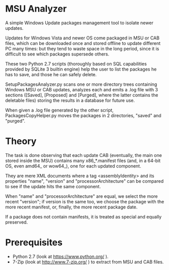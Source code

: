 MSU Analyzer
============

A simple Windows Update packages management tool to isolate newer updates.

Updates for Windows Vista and newer OS come packaged in MSU or CAB files, which can be downloaded once and stored offline to update different PC many times: but they tend to waste space in the long period, since it is difficult to see which packages supersede others.

These two Python 2.7 scripts (thoroughly based on SQL capabilities provided by SQLite 3 builtin engine) help the user to list the packages he has to save, and those he can safely delete.

SetupPackagesAnalyzer.py scans one or more directory trees containing Windows MSU or CAB updates, analyzes each and emits a .log file with 3 sections ([Saved], [Proposed] and [Purged], where the latter contains the deletable files) storing the results in a database for future use.

When given a .log file generated by the other script, PackagesCopyHelper.py moves the packages in 2 directories, "saved" and "purged".

Theory
======
The task is done observing that each update CAB (eventually, the main one stored inside the MSU) contains many x86_*.manifest files (and, in a 64-bit OS, even amd64_ or wow64_), one for each updated component.

They are mere XML documents where a tag &lt;assemblyIdentity&gt; and its properties "name", "version" and "processorArchitecture" can be compared to see if the update hits the same component.

When "name" and "processorArchitecture" are equal, we select the more recent "version"; if version is the same too, we choose the package with the more recent manifest, or, finally, the more recent package date.

If a package does not contain manifests, it is treated as special and equally preserved.

Prerequisites
=============
- Python 2.7 (look at https://www.python.org/ ).
- 7-Zip (look at http://www.7-zip.org/ ) to extract from MSU and CAB files.
